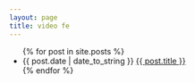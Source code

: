```yaml
---
layout: page
title: video fe
---
```


<ul class="posts">
  {% for post in site.posts %}
       <li>
            <span>{{ post.date | date_to_string }}</span>
            <a href="{{ BASE_PATH }}{{ post.url }}">{{ post.title }}</a>
       </li>
  {% endfor %}
</ul>



